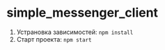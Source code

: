 # simple_messenger_client
1. Устрановка зависимостей:
  `npm install`
2. Старт проекта:
  `npm start`
